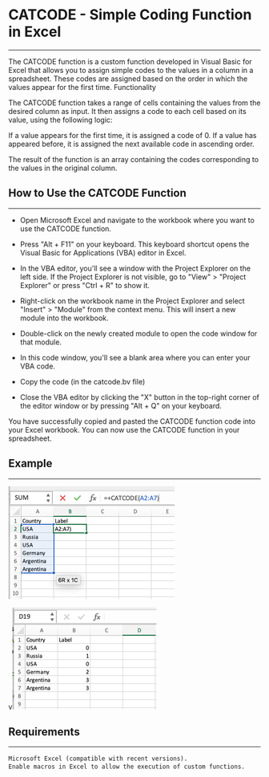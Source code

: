 # CATCODE - Simple Coding Function in Excel
_____
The CATCODE function is a custom function developed in Visual Basic for Excel that allows you to assign simple codes to the values in a column in a spreadsheet. These codes are assigned based on the order in which the values appear for the first time.
Functionality

The CATCODE function takes a range of cells containing the values from the desired column as input. It then assigns a code to each cell based on its value, using the following logic:

If a value appears for the first time, it is assigned a code of 0.
If a value has appeared before, it is assigned the next available code in ascending order.

The result of the function is an array containing the codes corresponding to the values in the original column.

## How to Use the CATCODE Function
________

 + Open Microsoft Excel and navigate to the workbook where you want to use the CATCODE function.

 + Press "Alt + F11" on your keyboard. This keyboard shortcut opens the Visual Basic for Applications (VBA) editor in Excel.

+ In the VBA editor, you'll see a window with the Project Explorer on the left side. If the Project Explorer is not visible, go to "View" > "Project Explorer" or press "Ctrl + R" to show it.

+ Right-click on the workbook name in the Project Explorer and select "Insert" > "Module" from the context menu. This will insert a new module into the workbook.

+ Double-click on the newly created module to open the code window for that module.

+ In this code window, you'll see a blank area where you can enter your VBA code. 

+ Copy  the code (in the catcode.bv file)

+ Close the VBA editor by clicking the "X" button in the top-right corner of the editor window or by pressing "Alt + Q" on your keyboard.

You have successfully copied and pasted the CATCODE function code into your Excel workbook. You can now use the CATCODE function in your spreadsheet.
## Example
___________________

![Alt Text](./images/image1.png)

v![Alt Text](./images/image2.png)

## Requirements
________

    Microsoft Excel (compatible with recent versions).
    Enable macros in Excel to allow the execution of custom functions.
    
 
